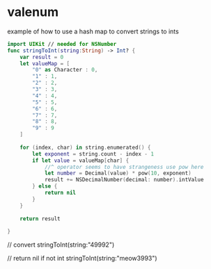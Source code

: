 # valenum

example of how to use a hash map to convert strings to ints
```swift
import UIKit // needed for NSNumber
func stringToInt(string:String) -> Int? {
    var result = 0
    let valueMap = [
        "0" as Character : 0,
        "1" : 1,
        "2" : 2,
        "3" : 3,
        "4" : 4,
        "5" : 5,
        "6" : 6,
        "7" : 7,
        "8" : 8,
        "9" : 9
    ]
    
    for (index, char) in string.enumerated() {
        let exponent = string.count - index - 1
        if let value = valueMap[char] {
            //^ operator seems to have strangeness use pow here
            let number = Decimal(value) * pow(10, exponent)
            result += NSDecimalNumber(decimal: number).intValue
        } else {
            return nil
        }
    }
    
    return result
    
}
```
// convert
stringToInt(string:"49992")

// return nil if not int
stringToInt(string:"meow3993")
